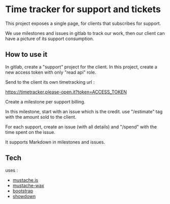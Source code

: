 
# Time tracker for support and tickets

This project exposes a single page, for clients that subscribes for support.

We use milestones and issues in gitlab to track our work, then our client can have a picture of its support consumption.

## How to use it

In gitlab, create a "support" project for the client. In this project, create a new access token with only "read api" role.

Send to the client its own timetracking url : 

https://timetracker.please-open.it?token=ACCESS_TOKEN

Create a milestone per support billing.

In this milestone, start with an issue which is the credit. use "/estimate" tag with the amount sold to the client.

For each support, create an issue (with all details) and "/spend" with the time spent on the issue.

It supports Markdown in milestones and issues.

## Tech

uses : 

- [mustache.js](https://github.com/janl/mustache.js/)
- [mustache-wax](https://github.com/jvitela/mustache-wax)
- [bootstrap](https://getbootstrap.com)
- [showdown](https://github.com/showdownjs/showdown)
